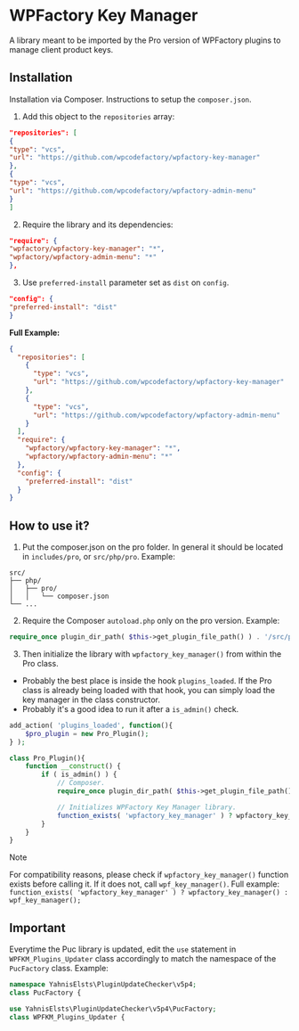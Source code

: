 # WPFactory Key Manager

A library meant to be imported by the Pro version of WPFactory plugins to manage client product keys.

## Installation

Installation via Composer. Instructions to setup the `composer.json`.

1. Add this object to the `repositories` array:

```json
"repositories": [
{
"type": "vcs",
"url": "https://github.com/wpcodefactory/wpfactory-key-manager"
},
{
"type": "vcs",
"url": "https://github.com/wpcodefactory/wpfactory-admin-menu"
}
]
```

2. Require the library and its dependencies:

```json
"require": {
"wpfactory/wpfactory-key-manager": "*",
"wpfactory/wpfactory-admin-menu": "*"
},
```

3. Use `preferred-install` parameter set as `dist` on `config`.

```json
"config": {
"preferred-install": "dist"
}
```

**Full Example:**

```json
{
  "repositories": [
    {
      "type": "vcs",
      "url": "https://github.com/wpcodefactory/wpfactory-key-manager"
    },
    {
      "type": "vcs",
      "url": "https://github.com/wpcodefactory/wpfactory-admin-menu"
    }
  ],
  "require": {
    "wpfactory/wpfactory-key-manager": "*",
    "wpfactory/wpfactory-admin-menu": "*"
  },
  "config": {
    "preferred-install": "dist"
  }
}
```

## How to use it?
1. Put the composer.json on the pro folder. In general it should be located in `includes/pro`, or `src/php/pro`. Example:
```
src/
├── php/
│   ├── pro/    
│   │   └── composer.json
└── ...
```

2. Require the Composer `autoload.php` only on the pro version. Example:
```php
require_once plugin_dir_path( $this->get_plugin_file_path() ) . '/src/php/pro/vendor/autoload.php';
```

3. Then initialize the library with `wpfactory_key_manager()` from within the Pro class.
- Probably the best place is inside the hook `plugins_loaded`. If the Pro class is already being loaded with that hook, you can simply load the key manager in the class constructor.
- Probably it's a good idea to run it after a `is_admin()` check.

```php
add_action( 'plugins_loaded', function(){
    $pro_plugin = new Pro_Plugin();
} );
```

```php
class Pro_Plugin(){
    function __construct() {        
        if ( is_admin() ) {
            // Composer.
            require_once plugin_dir_path( $this->get_plugin_file_path() ) . '/src/php/pro/vendor/autoload.php';

            // Initializes WPFactory Key Manager library.
            function_exists( 'wpfactory_key_manager' ) ? wpfactory_key_manager() : wpf_key_manager();
        }
    }
}
```

> [!NOTE]  
> For compatibility reasons, please check if `wpfactory_key_manager()` function exists before calling it. If it does not, call `wpf_key_manager()`. Full example: `function_exists( 'wpfactory_key_manager' ) ? wpfactory_key_manager() : wpf_key_manager();`

## Important

Everytime the Puc library is updated, edit the `use` statement in `WPFKM_Plugins_Updater` class accordingly to match the namespace of the `PucFactory` class. Example:

```php
namespace YahnisElsts\PluginUpdateChecker\v5p4;
class PucFactory {
```

```php
use YahnisElsts\PluginUpdateChecker\v5p4\PucFactory;
class WPFKM_Plugins_Updater {
```
